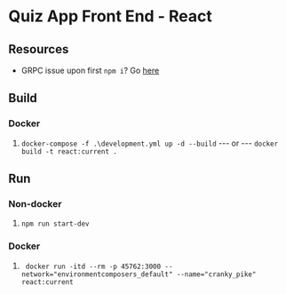 # Quiz App Front End - React

## Resources
 - GRPC issue upon first `npm i`? Go [here](https://github.com/grpc/grpc-node/issues/1183)
 
## Build

### Docker
1. `docker-compose -f .\development.yml up -d --build` --- or --- `docker build -t react:current .`

## Run

### Non-docker
1. `npm run start-dev`

### Docker
1. ` docker run -itd --rm -p 45762:3000 --network="environmentcomposers_default" --name="cranky_pike" react:current`